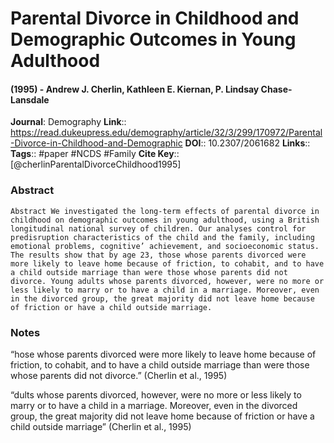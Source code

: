 # Parental Divorce in Childhood and Demographic Outcomes in Young Adulthood
#### (1995) - Andrew J. Cherlin, Kathleen E. Kiernan, P. Lindsay Chase-Lansdale
**Journal**: Demography
**Link**:: https://read.dukeupress.edu/demography/article/32/3/299/170972/Parental-Divorce-in-Childhood-and-Demographic
**DOI**:: 10.2307/2061682
**Links**:: 
**Tags**:: #paper #NCDS #Family 
**Cite Key**:: [@cherlinParentalDivorceChildhood1995]

### Abstract

```
Abstract We investigated the long-term effects of parental divorce in childhood on demographic outcomes in young adulthood, using a British longitudinal national survey of children. Our analyses control for predisruption characteristics of the child and the family, including emotional problems, cognitive’ achievement, and socioeconomic status. The results show that by age 23, those whose parents divorced were more likely to leave home because of friction, to cohabit, and to have a child outside marriage than were those whose parents did not divorce. Young adults whose parents divorced, however, were no more or less likely to marry or to have a child in a marriage. Moreover, even in the divorced group, the great majority did not leave home because of friction or have a child outside marriage.
```

### Notes

“hose whose parents divorced were more likely to leave home because of friction, to cohabit, and to have a child outside marriage than were those whose parents did not divorce.” (Cherlin et al., 1995)

“dults whose parents divorced, however, were no more or less likely to marry or to have a child in a marriage. Moreover, even in the divorced group, the great majority did not leave home because of friction or have a child outside marriage” (Cherlin et al., 1995)